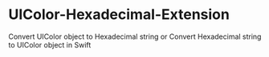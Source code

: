 # UIColor-Hexadecimal-Extension
Convert UIColor object to Hexadecimal string or Convert Hexadecimal string to UIColor object in Swift
